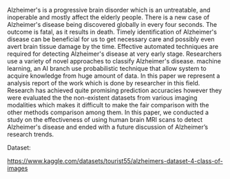 Alzheimer's is a progressive brain disorder which is an untreatable, and inoperable and mostly affect the elderly people. There is a new case of Alzheimer's disease being discovered globally in every four seconds. The outcome is fatal, as it results in death. Timely identification of Alzheimer's disease can be beneficial for us to get necessary care and possibly even avert brain tissue damage by the time. Effective automated techniques are required for detecting Alzheimer's disease at very early stage. Researchers use a variety of novel approaches to classify Alzheimer's disease. machine learning, an AI branch use probabilistic technique that allow system to acquire knowledge from huge amount of data. In this paper we represent a analysis report of the work which is done by researcher in this field. Research has achieved quite promising prediction accuracies however they were evaluated the the non-existent datasets from various imaging modalities which makes it difficult to make the fair comparison with the other methods comparison among them. In this paper, we conducted a study on the effectiveness of using human brain MRI scans to detect Alzheimer's disease and ended with a future discussion of Alzheimer’s research trends.

Dataset:

https://www.kaggle.com/datasets/tourist55/alzheimers-dataset-4-class-of-images

